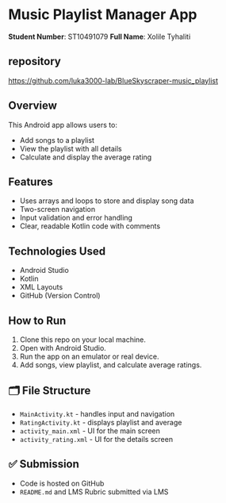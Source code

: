 # Music Playlist Manager App

**Student Number**: ST10491079 
**Full Name**: Xolile Tyhaliti

## repository
https://github.com/luka3000-lab/BlueSkyscraper-music_playlist

## Overview

This Android app allows users to:
- Add songs to a playlist
- View the playlist with all details
- Calculate and display the average rating

## Features
- Uses arrays and loops to store and display song data
- Two-screen navigation
- Input validation and error handling
- Clear, readable Kotlin code with comments

##  Technologies Used
- Android Studio
- Kotlin
- XML Layouts
- GitHub (Version Control)

## How to Run
1. Clone this repo on your local machine.
2. Open with Android Studio.
3. Run the app on an emulator or real device.
4. Add songs, view playlist, and calculate average ratings.

## 🗂 File Structure
- `MainActivity.kt` - handles input and navigation
- `RatingActivity.kt` - displays playlist and average
- `activity_main.xml` - UI for the main screen
- `activity_rating.xml` - UI for the details screen

## ✅ Submission
- Code is hosted on GitHub
- `README.md` and LMS Rubric submitted via LMS


